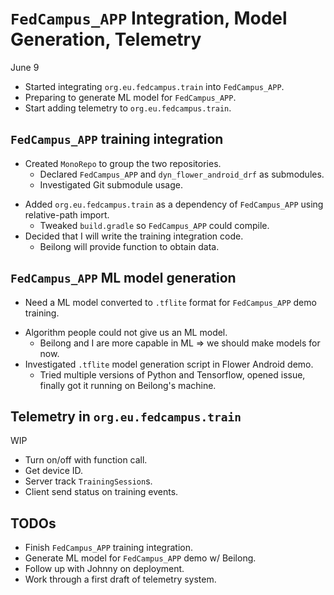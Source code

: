 <!-- slide -->
# `FedCampus_APP` Integration, Model Generation, Telemetry

June 9

<!-- slide -->
- Started integrating `org.eu.fedcampus.train` into `FedCampus_APP`.
- Preparing to generate ML model for `FedCampus_APP`.
- Start adding telemetry to `org.eu.fedcampus.train`.

<!-- slide -->
## `FedCampus_APP` training integration

- Created `MonoRepo` to group the two repositories.
    - Declared `FedCampus_APP` and `dyn_flower_android_drf` as submodules.
    - Investigated Git submodule usage.
<!-- slide -->
- Added `org.eu.fedcampus.train` as a dependency of `FedCampus_APP` using
    relative-path import.
    - Tweaked `build.gradle` so `FedCampus_APP` could compile.
- Decided that I will write the training integration code.
    - Beilong will provide function to obtain data.

<!-- slide -->
## `FedCampus_APP` ML model generation

- Need a ML model converted to `.tflite` format for `FedCampus_APP` demo
    training.
<!-- slide -->
- Algorithm people could not give us an ML model.
    - Beilong and I are more capable in ML ⇒ we should make models for now.
- Investigated `.tflite` model generation script in Flower Android demo.
    - Tried multiple versions of Python and Tensorflow, opened issue, finally
        got it running on Beilong's machine.

<!-- slide -->
## Telemetry in `org.eu.fedcampus.train`

WIP

- Turn on/off with function call.
- Get device ID.
- Server track `TrainingSession`s.
- Client send status on training events.

<!-- slide -->
## TODOs

- Finish `FedCampus_APP` training integration.
- Generate ML model for `FedCampus_APP` demo w/ Beilong.
- Follow up with Johnny on deployment.
- Work through a first draft of telemetry system.
